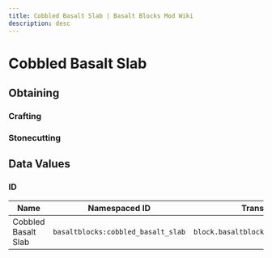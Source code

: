 ```yaml
---
title: Cobbled Basalt Slab | Basalt Blocks Mod Wiki
description: desc
---
```


# Cobbled Basalt Slab

<InvSlot id="basaltblocks:cobbled_basalt_slab" />

## Obtaining

### Crafting

<ShapedRecipe
a3="basaltblocks:cobbled_basalt" b3="basaltblocks:cobbled_basalt" c3="basaltblocks:cobbled_basalt"
output="basaltblocks:cobbled_basalt_slab"
:count="6"/>

### Stonecutting

<StonecutterRecipe
input="basaltblocks:cobbled_basalt"
output="basaltblocks:cobbled_basalt_slab"
:count="2"/>

## Data Values

### ID

| Name                | Namespaced ID                      | Translation Key                          |
| ------------------- | ---------------------------------- | ---------------------------------------- |
| Cobbled Basalt Slab | `basaltblocks:cobbled_basalt_slab` | `block.basaltblocks.cobbled_basalt_slab` |
